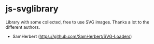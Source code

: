 # js-svglibrary
Library with some collected, free to use SVG images. Thanks a lot to the different authors.
* SamHerbert (https://github.com/SamHerbert/SVG-Loaders)